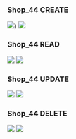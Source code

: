 ### Shop_44 CREATE

![](https://upload.cc/i1/2022/06/18/iI4lbN.jpg))
![](https://upload.cc/i1/2022/06/18/Rq39AG.jpg)

### Shop_44 READ

![](https://upload.cc/i1/2022/06/18/UGJuW1.jpg)
![](https://upload.cc/i1/2022/06/18/I7DAPZ.jpg)

### Shop_44 UPDATE

![](https://upload.cc/i1/2022/06/18/HyWGFZ.jpg)
![](https://upload.cc/i1/2022/06/18/zyCjm8.jpg)

### Shop_44 DELETE

![](https://upload.cc/i1/2022/06/18/a6QPHj.jpg)
![](https://upload.cc/i1/2022/06/18/RYZPoI.jpg)
